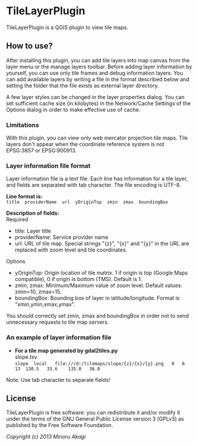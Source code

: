 # TileLayerPlugin

TileLayerPlugin is a QGIS plugin to view tile maps.

## How to use?

After installing this plugin, you can add tile layers into map canvas from the layer menu or the manage layers toolbar. Before adding layer information by yourself, you can use only tile frames and debug information layers. You can add available layers by writing a file in the format described below and setting the folder that the file exists as external layer directory.

A few layer styles can be changed in the layer properties dialog. You can set sufficient cache size (in kilobytes) in the Network/Cache Settings of the Options dialog in order to make effective use of cache.

### Limitations
With this plugin, you can view only web mercator projection tile maps. Tile layers don't appear when the coordinate reference system is not EPSG:3857 or EPSG:900913. 

### Layer information file format
Layer information file is a text file. Each line has information for a tile layer, and fields are separated with tab character. The file encoding is UTF-8.

**Line format is:**  
`title  providerName  url  yOriginTop  zmin  zmax  boundingBox`

**Description of fields:**  
Required
* title: Layer title
* providerName: Service provider name
* url: URL of tile map. Special strings "{z}", "{x}" and "{y}" in the URL are replaced with zoom level and tile coordinates.

Options
* yOriginTop: Origin location of tile matrix. 1 if origin is top (Google Maps compatible), 0 if origin is bottom (TMS). Default is 1.
* zmin, zmax: Minimum/Maximum value of zoom level. Default values: zmin=10, zmax=15.
* boundingBox: Bounding box of layer in latitude/longitude. Format is "xmin,ymin,xmax,ymax".

You should correctly set zmin, zmax and boundingBox in order not to send unnecessary requests to tile map servers.

### An example of layer information file
* **For a tile map generated by gdal2tiles.py**  
slope.tsv  
`slope	local	file:///d:/tilemaps/slope/{z}/{x}/{y}.png	0	6	13	130.5	33.6	135.0	36.0`

Note: Use tab character to separate fields!

## License
TileLayerPlugin is free software: you can redistribute it and/or modify it under the terms of the GNU General Public License version 3 (GPLv3) as published by the Free Software Foundation.

_Copyright (c) 2013 Minoru Akagi_
